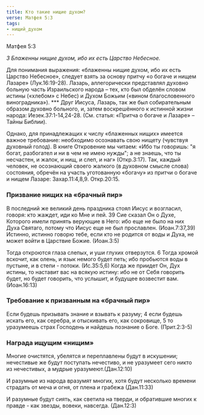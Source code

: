 ```yaml
---
title: Кто такие нищие духом?
verse: Матфея 5:3
tags: 
- нищий_духом
---
```


Матфея 5:3

*3 Блаженны нищие духом, ибо их есть Царство Небесное.*

Для понимания выражения: «блаженны нищие духом, ибо их есть Царство Небесное»,  следует взять за основу притчу «о богаче и нищем Лазаре» (Лук.16:19-28). Лазарь, аллегорически представлял духовно больную часть Израильского народа – тех, кто был обделён словом истины («хлебом» с Небес) и Духом Божьим («вином благословенного виноградника»).  *** Друг Иисуса, Лазарь, так же был собирательным образом духовно больного, и, затем воскрешённого к истинной жизни народа: Иезек.37:1-14,24-28. (См. статья: «Притча о богаче и Лазаре» – Тайны Библии). 

Однако, для принадлежащих к числу «блаженных нищих» имеется важное требование: необходимо осознавать свою нищету (чувствуя духовный голод). В книге Откровение мы читаем: «Ибо ты говоришь: "я богат, разбогател и ни в чем не имею нужды"; а не знаешь, что ты несчастен, и жалок, и нищ, и слеп, и наг» (Откр.3:17). Так, каждый человек, не осознающий своего жалкого (в духовном смысле слова) состояния, обречён на участь уготованную «богачу» из притчи о богаче и нищем Лазаре:  Захар.11:4,8,9. Откр.20:15. 

### Призвание нищих на «брачный пир»

В последний же великий день праздника стоял Иисус и возгласил, говоря: кто жаждет, иди ко Мне и пей. 39 Сие сказал Он о Духе, Которого имели принять верующие в Него: ибо еще не было на них Духа Святаго, потому что Иисус еще не был прославлен. (Иоан.7:37,39)
Истинно, истинно говорю тебе, если кто не родится от воды и Духа, не может войти в Царствие Божие. (Иоан.3:5)

Тогда откроются глаза слепых, и уши глухих отверзутся. 6 Тогда хромой вскочит, как олень, и язык немого будет петь; ибо пробьются воды в пустыне, и в степи - потоки. (Ис.35:5,6)
Когда же приидет Он, Дух истины, то наставит вас на всякую истину: ибо не от Себя говорить будет, но будет говорить, что услышит, и будущее возвестит вам. (Иоан.16:13)

### Требование к призванным на «брачный пир»

Если будешь призывать знание и взывать к разуму; 4 если будешь искать его, как серебра, и отыскивать его, как сокровище, 5 то уразумеешь страх Господень и найдешь познание о Боге. (Прит.2:3-5)

### Награда ищущим «нищим»

Многие очистятся, убелятся и переплавлены будут в искушении; нечестивые же будут поступать нечестиво, и не уразумеет сего никто из нечестивых, а мудрые уразумеют.(Дан.12:10)

И разумные из народа вразумят многих, хотя будут несколько времени страдать от меча и огня, от плена и грабежа (Дан.11:33)

И разумные будут сиять, как светила на тверди, и обратившие многих к правде - как звезды, вовеки, навсегда. (Дан.12:3)
 